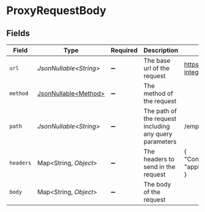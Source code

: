 # ProxyRequestBody


## Fields

| Field                                                      | Type                                                       | Required                                                   | Description                                                | Example                                                    |
| ---------------------------------------------------------- | ---------------------------------------------------------- | ---------------------------------------------------------- | ---------------------------------------------------------- | ---------------------------------------------------------- |
| `url`                                                      | *JsonNullable\<String>*                                    | :heavy_minus_sign:                                         | The base url of the request                                | https://api.sample-integration.com/v1                      |
| `method`                                                   | [JsonNullable\<Method>](../../models/components/Method.md) | :heavy_minus_sign:                                         | The method of the request                                  |                                                            |
| `path`                                                     | *JsonNullable\<String>*                                    | :heavy_minus_sign:                                         | The path of the request including any query parameters     | /employees/directory                                       |
| `headers`                                                  | Map\<String, *Object*>                                     | :heavy_minus_sign:                                         | The headers to send in the request                         | {<br/>"Content-Type": "application/json"<br/>}             |
| `body`                                                     | Map\<String, *Object*>                                     | :heavy_minus_sign:                                         | The body of the request                                    |                                                            |